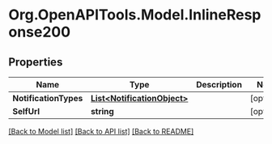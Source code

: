 # Org.OpenAPITools.Model.InlineResponse200
## Properties

Name | Type | Description | Notes
------------ | ------------- | ------------- | -------------
**NotificationTypes** | [**List&lt;NotificationObject&gt;**](NotificationObject.md) |  | [optional] 
**SelfUrl** | **string** |  | [optional] 

[[Back to Model list]](../README.md#documentation-for-models) [[Back to API list]](../README.md#documentation-for-api-endpoints) [[Back to README]](../README.md)

